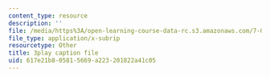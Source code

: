```yaml
---
content_type: resource
description: ''
file: /media/https%3A/open-learning-course-data-rc.s3.amazonaws.com/7-012-introduction-to-biology-fall-2004/617e21b805815669a223201822a41c05_5WhcMXP5yEU.vtt
file_type: application/x-subrip
resourcetype: Other
title: 3play caption file
uid: 617e21b8-0581-5669-a223-201822a41c05
---
```

